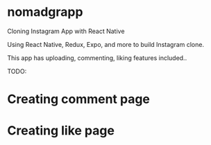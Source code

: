 # nomadgrapp
Cloning Instagram App with React Native

Using React Native, Redux, Expo, and more to build Instagram clone.

This app has uploading, commenting, liking features included..

TODO:
  # Creating comment page
  # Creating like page
